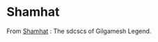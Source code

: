# Shamhat

From [Shamhat](https://en.wikipedia.org/wiki/Shamhat) : The sdcscs of Gilgamesh Legend. 
